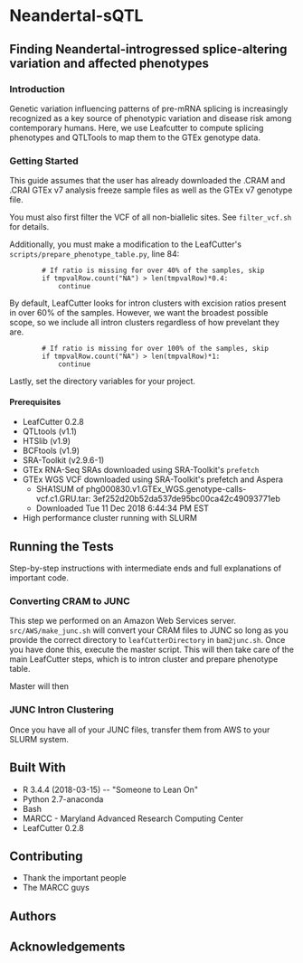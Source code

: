 ﻿# Neandertal-sQTL
## Finding Neandertal-introgressed splice-altering variation and affected phenotypes

### Introduction
Genetic variation influencing patterns of pre-mRNA splicing is increasingly recognized as a key source of phenotypic variation and disease risk among contemporary humans. Here, we use Leafcutter to compute splicing phenotypes and QTLTools to map them to the GTEx genotype data. 

### Getting Started
This guide assumes that the user has already downloaded the .CRAM and .CRAI GTEx v7 analysis freeze sample files as well as the GTEx v7 genotype file.

You must also first filter the VCF of all non-biallelic sites. See `filter_vcf.sh` for details. 

Additionally, you must make a modification to the LeafCutter's `scripts/prepare_phenotype_table.py`, line 84:
```
        # If ratio is missing for over 40% of the samples, skip
        if tmpvalRow.count("NA") > len(tmpvalRow)*0.4:
            continue
```
By default, LeafCutter looks for intron clusters with excision ratios present in over 60% of the samples. However, we want the broadest possible scope, so we include all intron clusters regardless of how prevelant they are.
```
        # If ratio is missing for over 100% of the samples, skip
        if tmpvalRow.count("NA") > len(tmpvalRow)*1:
            continue
```

Lastly, set the directory variables for your project.

#### Prerequisites
* LeafCutter 0.2.8
* QTLtools (v1.1)
* HTSlib (v1.9)
* BCFtools (v1.9)
* SRA-Toolkit (v2.9.6-1)
* GTEx RNA-Seq SRAs downloaded using SRA-Toolkit's `prefetch`
* GTEx WGS VCF downloaded using SRA-Toolkit's prefetch and Aspera
	* SHA1SUM of phg000830.v1.GTEx_WGS.genotype-calls-vcf.c1.GRU.tar: 3ef252d20b52da537de95bc00ca42c49093771eb
	* Downloaded Tue 11 Dec 2018 6:44:34 PM EST
* High performance cluster running with SLURM

## Running the Tests
Step-by-step instructions with intermediate ends and full explanations of important code.

### Converting CRAM to JUNC
This step we performed on an Amazon Web Services server. `src/AWS/make_junc.sh` will convert your CRAM files to JUNC so long as you provide the correct directory to `leafCutterDirectory` in `bam2junc.sh`. Once you have done this, execute the master script. This will then take care of the main LeafCutter steps, which is to intron cluster and prepare phenotype table. 

Master will then 

### JUNC Intron Clustering
Once you have all of your JUNC files, transfer them from AWS to your SLURM system. 

## Built With
* R 3.4.4 (2018-03-15) -- "Someone to Lean On"
* Python 2.7-anaconda
* Bash
* MARCC - Maryland Advanced Research Computing Center
* LeafCutter 0.2.8


## Contributing
* Thank the important people
* The MARCC guys

## Authors

## Acknowledgements
